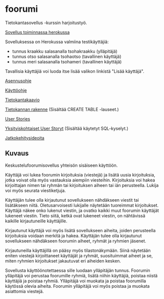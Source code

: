 # foorumi

Tietokantasovellus -kurssin harjoitustyö.

[Sovellus toiminnassa herokussa](https://still-everglades-81805.herokuapp.com)

Sovelluksessa on Herokussa valmiina testikäyttäjiä:

- tunnus kraakku salasanalla tsohakraakku (ylläpitäjä)
- tunnus otso salasanalla tsohaotso (tavallinen käyttäjä)
- tunnus meri salasanalla tsohameri (tavallinen käyttäjä)

Tavallisia käyttäjiä voi luoda itse lisää valikon linkistä "Lisää käyttäjä".

[Asennusohje](dokumentaatio/asennusohje.md)

[Käyttöohje](dokumentaatio/ohje.md)

[Tietokantakaavio](dokumentaatio/Tietokantakaavio.png)

[Tietokannan rakenne](dokumentaatio/tietokannan_rakenne.md) (Sisältää CREATE TABLE -lauseet.)

[User Stories](dokumentaatio/UserStories.md)

[Yksityiskohtaiset User Storyt](dokumentaatio/yksityiskohtaiset_user_storyt.md) (Sisältää käytetyt SQL-kyselyt.)

[Jatkokehitysideoita](dokumentaatio/jatkokehitysideoita.md)

## Kuvaus

Keskustelufoorumisovellus yhteisön sisäiseen käyttöön.

Käyttäjä voi lukea foorumin kirjoituksia (viestejä) ja lisätä uusia kirjoituksia, jotka voivat olla myös vastauksia aiempiin viesteihin. Kirjoituksia voi hakea kirjoittajan nimen tai ryhmän tai kirjoituksen aiheen tai iän perusteella. Lukija voi myös seurata viestiketjuja.

Käyttäjän tulee olla kirjautunut sovellukseen nähdäkseen viestit tai lisätäkseen niitä. Oletusarvoisesti lukijalle näytetään tuoreimmat kirjoitukset. Käyttäjä näkee onko lukenut viestin, ja ovatko kaikki muut foorumin käyttäjät lukeneet viestin. Tieto siitä, ketkä ovat lukeneet viestin, on nähtävissä kaikille kirjautuneille käyttäjille.

Kirjautunut käyttäjä voi myös lisätä sovellukseen aiheita, joiden perusteella kirjoituksia voidaan merkitä ja hakea. Käyttäjän tulee olla kirjautunut sovellukseen nähdäkseen foorumin aiheet, ryhmät ja ryhmien jäsenet.

Kirjautuneilla käyttäjillä on pääsy myös tilastonäkymään. Siinä näytetään eniten viestejä kirjoittaneet käyttäjät ja ryhmät, suosituimmat aiheet ja se, miten ryhmien kirjoitukset jakautuvat eri aiheiden kesken.

Sovellusta käyttöönotettaessa sille luodaan ylläpitäjän tunnus. Foorumin ylläpitäjä voi perustaa foorumille ryhmiä, lisätä niihin käyttäjiä, poistaa niistä käyttäjiä ja poistaa ryhmiä. Ylläpitäjä voi muokata ja poistaa foorumilla käytössä olevia aiheita. Foorumin ylläpitäjä voi myös poistaa ja muokata asiattomia viestejä.
